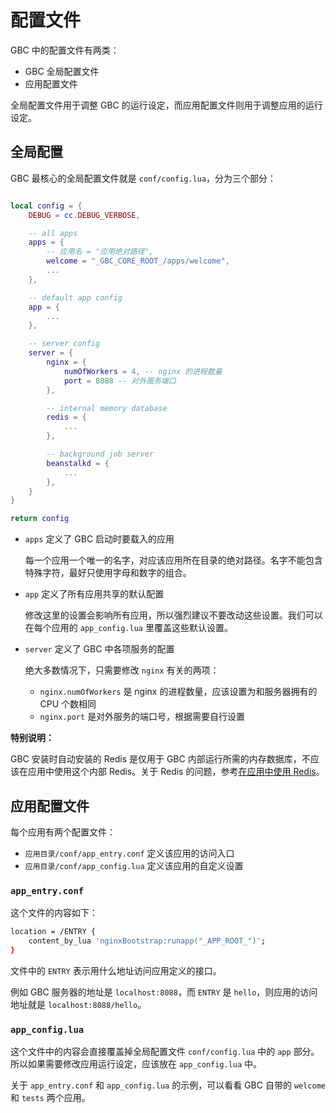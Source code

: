 # 配置文件

GBC 中的配置文件有两类：

-   GBC 全局配置文件
-   应用配置文件

全局配置文件用于调整 GBC 的运行设定，而应用配置文件则用于调整应用的运行设定。


## 全局配置

GBC 最核心的全局配置文件就是 `conf/config.lua`，分为三个部分：

```lua

local config = {
    DEBUG = cc.DEBUG_VERBOSE,

    -- all apps
    apps = {
        -- 应用名 = "应用绝对路径",
        welcome = "_GBC_CORE_ROOT_/apps/welcome",
        ...
    },

    -- default app config
    app = {
        ...
    },

    -- server config
    server = {
        nginx = {
            numOfWorkers = 4, -- nginx 的进程数量
            port = 8088 -- 对外服务端口
        },

        -- internal memory database
        redis = {
            ...
        },

        -- background job server
        beanstalkd = {
            ...
        },
    }
}

return config
```

-   `apps` 定义了 GBC 启动时要载入的应用

    每一个应用一个唯一的名字，对应该应用所在目录的绝对路径。名字不能包含特殊字符，最好只使用字母和数字的组合。

-   `app` 定义了所有应用共享的默认配置

    修改这里的设置会影响所有应用，所以强烈建议不要改动这些设置。我们可以在每个应用的 `app_config.lua` 里覆盖这些默认设置。

-   `server` 定义了 GBC 中各项服务的配置

    绝大多数情况下，只需要修改 `nginx` 有关的两项：

    -   `nginx.numOfWorkers` 是 nginx 的进程数量，应该设置为和服务器拥有的 CPU 个数相同
    -   `nginx.port` 是对外服务的端口号，根据需要自行设置

**特别说明：**

GBC 安装时自动安装的 Redis 是仅用于 GBC 内部运行所需的内存数据库，不应该在应用中使用这个内部 Redis。关于 Redis 的问题，参考[在应用中使用 Redis](use-redis.md)。


## 应用配置文件

每个应用有两个配置文件：

-   `应用目录/conf/app_entry.conf` 定义该应用的访问入口
-   `应用目录/conf/app_config.lua` 定义该应用的自定义设置

### `app_entry.conf`

这个文件的内容如下：

```bash
location = /ENTRY {
    content_by_lua 'nginxBootstrap:runapp("_APP_ROOT_")';
}
```

文件中的 `ENTRY` 表示用什么地址访问应用定义的接口。

例如 GBC 服务器的地址是 `localhost:8088`，而 `ENTRY` 是 `hello`，则应用的访问地址就是 `localhost:8088/hello`。

### `app_config.lua`

这个文件中的内容会直接覆盖掉全局配置文件 `conf/config.lua` 中的 `app` 部分。所以如果需要修改应用运行设定，应该放在 `app_config.lua` 中。

关于 `app_entry.conf` 和 `app_config.lua` 的示例，可以看看 GBC 自带的 `welcome` 和 `tests` 两个应用。
